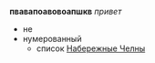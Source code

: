 **пвавапоавовоапшкв** _привет_
* не
* нумерованный
  * список
[Набережные Челны](https://ru.wikipedia.org/wiki/%D0%9D%D0%B0%D0%B1%D0%B5%D1%80%D0%B5%D0%B6%D0%BD%D1%8B%D0%B5_%D0%A7%D0%B5%D0%BB%D0%BD%D1%8B)
